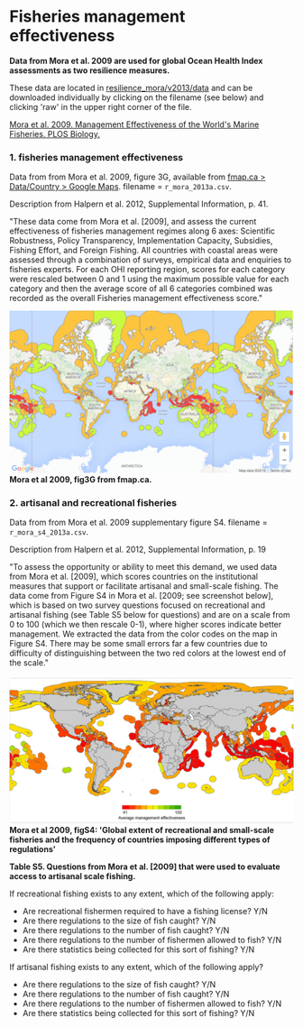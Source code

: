 # Fisheries management effectiveness

**Data from Mora et al. 2009 are used for global Ocean Health Index assessments as two resilience measures.**   

These data are located in [resilience_mora/v2013/data](https://github.com/OHI-Science/ohiprep/tree/master/globalprep/resilience_mora/v2013/data) and can be downloaded individually by clicking on the filename (see below) and clicking 'raw' in the upper right corner of the file.

[Mora et al. 2009. Management Effectiveness of the World's Marine Fisheries. PLOS Biology.](http://journals.plos.org/plosbiology/article?id=10.1371/journal.pbio.1000131)


### 1. fisheries management effectiveness

Data from from Mora et al. 2009, figure 3G, available from [fmap.ca > Data/Country > Google Maps](http://www.fmap.ca/ramweb/media/management_effectiveness/home.php?sub=34). filename = `r_mora_2013a.csv`. 

Description from Halpern et al. 2012, Supplemental Information, p. 41.

"These data come from Mora et al. [2009], and assess the current effectiveness of fisheries management regimes along 6 axes: Scientific Robustness, Policy Transparency, Implementation Capacity, Subsidies, Fishing Effort, and Foreign Fishing. All countries with coastal areas were assessed through a combination of surveys, empirical data and enquiries to fisheries experts. For each OHI reporting region, scores for each category were rescaled between 0 and 1 using the maximum possible value for each category and then the average score of all 6 categories combined was recorded as the overall Fisheries management effectiveness score."

![Mora et al 2009, fig3G from fmap.ca](Mora_et_al_2009_fig3Gfmap.png)
**Mora et al 2009, fig3G from fmap.ca.**

### 2. artisanal and recreational fisheries 

Data from from Mora et al. 2009 supplementary figure S4. filename = `r_mora_s4_2013a.csv`. 

Description from Halpern et al. 2012, Supplemental Information, p. 19

"To assess the opportunity or ability to meet this demand, we used data from Mora et al. [2009], which scores countries on the institutional measures that support or facilitate artisanal and small-scale fishing. The data come from Figure S4 in Mora et al. [2009; see screenshot below], which is based on two survey questions focused on recreational and artisanal fishing (see Table S5 below for questions) and are on a scale from 0 to 100 (which we then rescale 0-1), where higher scores indicate better management. We extracted the data from the color codes on the map in Figure S4. There may be some small errors far a few countries due to difficulty of distinguishing between the two red colors at the lowest end of the scale."

![Mora et al 2009, figS4](Mora_et_al_2009_figS4.png)
**Mora et al 2009, figS4: 'Global extent of recreational and small-scale fisheries and the frequency of countries imposing different types of regulations'**

**Table S5. Questions from Mora et al. [2009] that were used to evaluate access to artisanal scale fishing.**
 
If recreational fishing exists to any extent, which of the following apply:

- Are recreational fishermen required to have a fishing license? Y/N
- Are there regulations to the size of fish caught? Y/N
- Are there regulations to the number of fish caught? Y/N
- Are there regulations to the number of fishermen allowed to fish? Y/N
- Are there statistics being collected for this sort of fishing? Y/N

If artisanal fishing exists to any extent, which of the following apply?
- Are there regulations to the size of fish caught? Y/N
- Are there regulations to the number of fish caught? Y/N
- Are there regulations to the number of fishermen allowed to fish? Y/N
- Are there statistics being collected for this sort of fishing? Y/N
